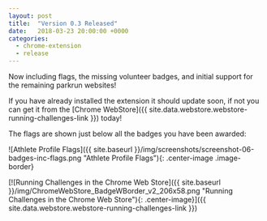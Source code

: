 ```yaml
---
layout: post
title:  "Version 0.3 Released"
date:   2018-03-23 20:00:00 +0000
categories:
  - chrome-extension
  - release
---
```

Now including flags, the missing volunteer badges, and initial support for the
remaining parkrun websites!

If you have already installed the extension it should update soon, if not you can get it
from the [Chrome WebStore]({{ site.data.webstore.webstore-running-challenges-link }}) today!

The flags are shown just below all the badges you have been awarded:

![Athlete Profile Flags]({{ site.baseurl }}/img/screenshots/screenshot-06-badges-inc-flags.png "Athlete Profile Flags"){: .center-image .image-border}


[![Running Challenges in the Chrome Web Store]({{ site.baseurl }}/img/ChromeWebStore_BadgeWBorder_v2_206x58.png "Running Challenges in the Chrome Web Store"){: .center-image}]({{ site.data.webstore.webstore-running-challenges-link }})
